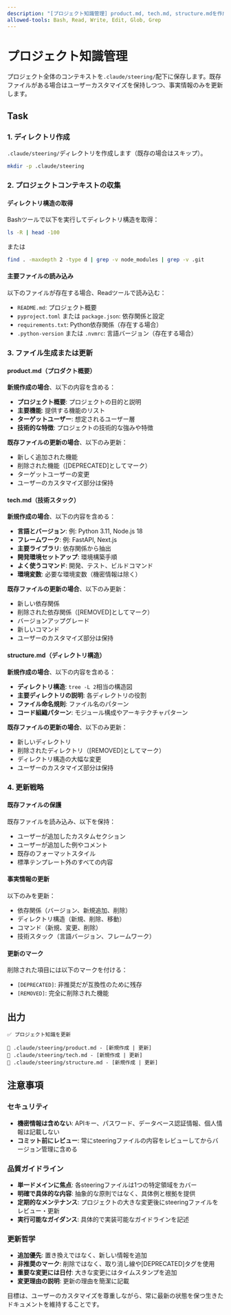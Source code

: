 ```yaml
---
description: "[プロジェクト知識管理] product.md, tech.md, structure.mdを作成・更新"
allowed-tools: Bash, Read, Write, Edit, Glob, Grep
---
```


# プロジェクト知識管理

プロジェクト全体のコンテキストを`.claude/steering/`配下に保存します。既存ファイルがある場合はユーザーカスタマイズを保持しつつ、事実情報のみを更新します。

## Task

### 1. ディレクトリ作成

`.claude/steering/`ディレクトリを作成します（既存の場合はスキップ）。

```bash
mkdir -p .claude/steering
```

### 2. プロジェクトコンテキストの収集

#### ディレクトリ構造の取得

Bashツールで以下を実行してディレクトリ構造を取得：

```bash
ls -R | head -100
```

または

```bash
find . -maxdepth 2 -type d | grep -v node_modules | grep -v .git
```

#### 主要ファイルの読み込み

以下のファイルが存在する場合、Readツールで読み込む：

- `README.md`: プロジェクト概要
- `pyproject.toml` または `package.json`: 依存関係と設定
- `requirements.txt`: Python依存関係（存在する場合）
- `.python-version` または `.nvmrc`: 言語バージョン（存在する場合）

### 3. ファイル生成または更新

#### product.md（プロダクト概要）

**新規作成の場合**、以下の内容を含める：

- **プロジェクト概要**: プロジェクトの目的と説明
- **主要機能**: 提供する機能のリスト
- **ターゲットユーザー**: 想定されるユーザー層
- **技術的な特徴**: プロジェクトの技術的な強みや特徴

**既存ファイルの更新の場合**、以下のみ更新：

- 新しく追加された機能
- 削除された機能（[DEPRECATED]としてマーク）
- ターゲットユーザーの変更
- ユーザーのカスタマイズ部分は保持

#### tech.md（技術スタック）

**新規作成の場合**、以下の内容を含める：

- **言語とバージョン**: 例: Python 3.11, Node.js 18
- **フレームワーク**: 例: FastAPI, Next.js
- **主要ライブラリ**: 依存関係から抽出
- **開発環境セットアップ**: 環境構築手順
- **よく使うコマンド**: 開発、テスト、ビルドコマンド
- **環境変数**: 必要な環境変数（機密情報は除く）

**既存ファイルの更新の場合**、以下のみ更新：

- 新しい依存関係
- 削除された依存関係（[REMOVED]としてマーク）
- バージョンアップグレード
- 新しいコマンド
- ユーザーのカスタマイズ部分は保持

#### structure.md（ディレクトリ構造）

**新規作成の場合**、以下の内容を含める：

- **ディレクトリ構造**: `tree -L 2`相当の構造図
- **主要ディレクトリの説明**: 各ディレクトリの役割
- **ファイル命名規則**: ファイル名のパターン
- **コード組織パターン**: モジュール構成やアーキテクチャパターン

**既存ファイルの更新の場合**、以下のみ更新：

- 新しいディレクトリ
- 削除されたディレクトリ（[REMOVED]としてマーク）
- ディレクトリ構造の大幅な変更
- ユーザーのカスタマイズ部分は保持

### 4. 更新戦略

#### 既存ファイルの保護

既存ファイルを読み込み、以下を保持：

- ユーザーが追加したカスタムセクション
- ユーザーが追加した例やコメント
- 既存のフォーマットスタイル
- 標準テンプレート外のすべての内容

#### 事実情報の更新

以下のみを更新：

- 依存関係（バージョン、新規追加、削除）
- ディレクトリ構造（新規、削除、移動）
- コマンド（新規、変更、削除）
- 技術スタック（言語バージョン、フレームワーク）

#### 更新のマーク

削除された項目には以下のマークを付ける：

- `[DEPRECATED]`: 非推奨だが互換性のために残存
- `[REMOVED]`: 完全に削除された機能

## 出力

```
✅ プロジェクト知識を更新

📄 .claude/steering/product.md - [新規作成 | 更新]
📄 .claude/steering/tech.md - [新規作成 | 更新]
📄 .claude/steering/structure.md - [新規作成 | 更新]
```

## 注意事項

### セキュリティ

- **機密情報は含めない**: APIキー、パスワード、データベース認証情報、個人情報は記載しない
- **コミット前にレビュー**: 常にsteeringファイルの内容をレビューしてからバージョン管理に含める

### 品質ガイドライン

- **単一ドメインに焦点**: 各steeringファイルは1つの特定領域をカバー
- **明確で具体的な内容**: 抽象的な原則ではなく、具体例と根拠を提供
- **定期的なメンテナンス**: プロジェクトの大きな変更後にsteeringファイルをレビュー・更新
- **実行可能なガイダンス**: 具体的で実装可能なガイドラインを記述

### 更新哲学

- **追加優先**: 置き換えではなく、新しい情報を追加
- **非推奨のマーク**: 削除ではなく、取り消し線や[DEPRECATED]タグを使用
- **重要な変更には日付**: 大きな変更にはタイムスタンプを追加
- **変更理由の説明**: 更新の理由を簡潔に記載

目標は、ユーザーのカスタマイズを尊重しながら、常に最新の状態を保つ生きたドキュメントを維持することです。
